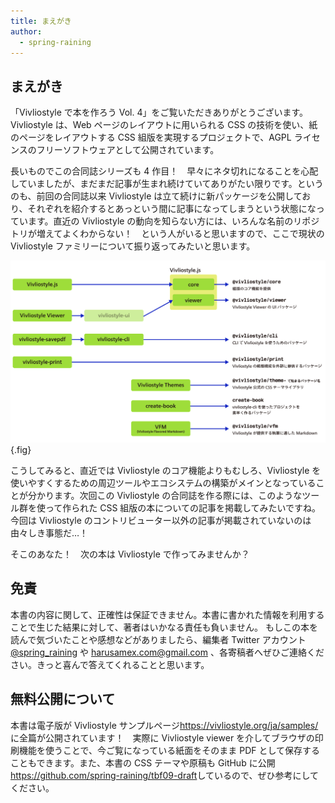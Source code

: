 ```yaml
---
title: まえがき
author:
  - spring-raining
---
```


## まえがき

「Vivliostyle で本を作ろう Vol. 4」をご覧いただきありがとうございます。Vivliostyle は、Web ページのレイアウトに用いられる CSS の技術を使い、紙のページをレイアウトする CSS 組版を実現するプロジェクトで、AGPL ライセンスのフリーソフトウェアとして公開されています。

長いものでこの合同誌シリーズも 4 作目！　早々にネタ切れになることを心配していましたが、まだまだ記事が生まれ続けていてありがたい限りです。というのも、前回の合同誌以来 Vivliostyle は立て続けに新パッケージを公開しており、それぞれを紹介するとあっという間に記事になってしまうという状態になっています。直近の Vivliostyle の動向を知らない方には、いろんな名前のリポジトリが増えてよくわからない！　という人がいると思いますので、ここで現状の Vivliostyle ファミリーについて振り返ってみたいと思います。

![現在公開中の Vlivliostyle 関連パッケージ変遷](./assets/vivliostyle-overview-2020.svg){.fig}

こうしてみると、直近では Vivliostyle のコア機能よりもむしろ、Vivliostyle を使いやすくするための周辺ツールやエコシステムの構築がメインとなっていることが分かります。次回この Vivliostyle の合同誌を作る際には、このようなツール群を使って作られた CSS 組版の本についての記事を掲載してみたいですね。今回は Vivliostyle のコントリビューター以外の記事が掲載されていないのは由々しき事態だ…！

そこのあなた！　次の本は Vivliostyle で作ってみませんか？

## 免責

本書の内容に関して、正確性は保証できません。本書に書かれた情報を利用することで生じた結果に対して、著者はいかなる責任も負いません。
もしこの本を読んで気づいたことや感想などがありましたら、編集者 Twitter アカウント [@spring_raining](https://twetter.com/spring_raining) や [harusamex.com@gmail.com](mailto:harusamex.com@gmail.com) 、各寄稿者へぜひご連絡ください。きっと喜んで答えてくれることと思います。

## 無料公開について

本書は電子版が Vivliostyle サンプルページ<span class="footnote">https://vivliostyle.org/ja/samples/</span>に全篇が公開されています！　実際に Vivliostyle viewer を介してブラウザの印刷機能を使うことで、今ご覧になっている紙面をそのまま PDF として保存することもできます。また、本書の CSS テーマや原稿も GitHub に公開<span class="footnote">https://github.com/spring-raining/tbf09-draft</span>しているので、ぜひ参考にしてください。

